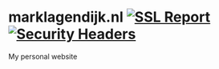 # marklagendijk.nl [![SSL Report](https://img.shields.io/badge/SSL%20Report-A%2B-success)](https://www.ssllabs.com/ssltest/analyze.html?d=marklagendijk.nl) [![Security Headers](https://img.shields.io/security-headers?label=Security%20Headers&url=http%3A%2F%2Fmarklagendijk.nl)](https://securityheaders.com/?q=marklagendijk.nl&followRedirects=on)
My personal website
